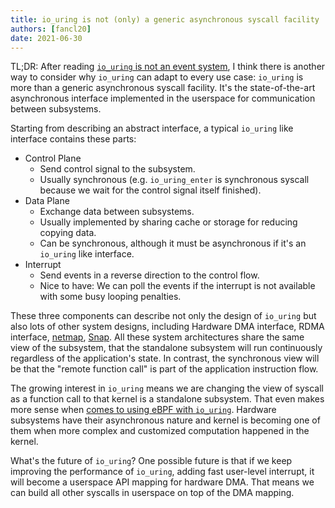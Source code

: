 ```yaml
---
title: io_uring is not (only) a generic asynchronous syscall facility
authors: [fancl20]
date: 2021-06-30
---
```


TL;DR\: After reading [`io_uring` is not an event system](https://despairlabs.com/posts/2021-06-16-io-uring-is-not-an-event-system/), I think there is another way to consider why `io_uring` can adapt to every use case: `io_uring` is more than a generic asynchronous syscall facility. It's the state-of-the-art asynchronous interface implemented in the userspace for communication between subsystems.

Starting from describing an abstract interface, a typical `io_uring` like interface contains these parts:

- Control Plane
    - Send control signal to the subsystem.
    - Usually synchronous (e.g. `io_uring_enter` is synchronous syscall because we wait for the control signal itself finished).
- Data Plane
    - Exchange data between subsystems.
    - Usually implemented by sharing cache or storage for reducing copying data.
    - Can be synchronous, although it must be asynchronous if it's an `io_uring` like interface.
- Interrupt
    - Send events in a reverse direction to the control flow.
    - Nice to have: We can poll the events if the interrupt is not available with some busy looping penalties.

These three components can describe not only the design of `io_uring` but also lots of other system designs, including Hardware DMA interface, RDMA interface, [netmap](https://dl.acm.org/doi/10.5555/2342821.2342830), [Snap](https://doi.org/10.1145/3341301.3359657). All these system architectures share the same view of the subsystem, that the standalone subsystem will run continuously regardless of the application's state. In contrast, the synchronous view will be that the "remote function call" is part of the application instruction flow.

The growing interest in `io_uring` means we are changing the view of syscall as a function call to that kernel is a standalone subsystem. That even makes more sense when [comes to using eBPF with `io_uring`](https://lwn.net/Articles/847951/). Hardware subsystems have their asynchronous nature and kernel is becoming one of them when more complex and customized computation happened in the kernel.

What's the future of `io_uring`? One possible future is that if we keep improving the performance of `io_uring`, adding fast user-level interrupt, it will become a userspace API mapping for hardware DMA. That means we can build all other syscalls in userspace on top of the DMA mapping.